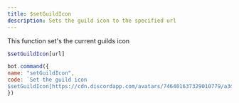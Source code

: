 ```yaml
---
title: $setGuildIcon
description: Sets the guild icon to the specified url
---
```


This function set's the current guilds icon

```php
$setGuildIcon[url]
```

```javascript
bot.command({
name: "setGuildIcon",
code: `Set the guild icon
$setGuildIcon[https://cdn.discordapp.com/avatars/746401637329010779/a3dc97600375b95156a33d0fccbf2c95.webp]`
})
```

